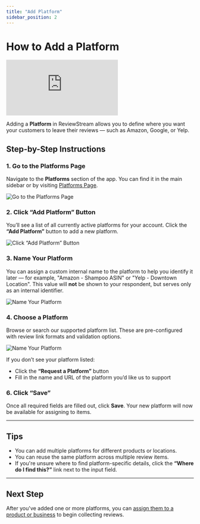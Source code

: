 ```yaml
---
title: "Add Platform"
sidebar_position: 2
---
```


# How to Add a Platform

<div style={{ position: "relative", paddingBottom: "56.25%", height: 0, overflow: "hidden", marginBottom: "20px", }}>
  <iframe
    src="https://www.youtube.com/embed/d8SX8bnY-SY?si=_g_9ZJWZcnORNt8S"
    title="YouTube video player"
    frameBorder="0"
    allow="accelerometer; autoplay; clipboard-write; encrypted-media; gyroscope; picture-in-picture; web-share"
    referrerPolicy="strict-origin-when-cross-origin"
    allowFullScreen
    style={{
      position: "absolute",
      top: 0,
      left: 0,
      width: "100%",
      height: "100%",
    }}
  ></iframe>
</div>

Adding a **Platform** in ReviewStream allows you to define where you want your customers to leave their reviews — such as Amazon, Google, or Yelp.

## Step-by-Step Instructions

### 1. Go to the Platforms Page

Navigate to the **Platforms** section of the app. You can find it in the main sidebar or by visiting [Platforms Page](https://app.reviewstream.ai/platforms).

![Go to the Platforms Page](/img/platforms/platforms.png)

### 2. Click “Add Platform” Button

You’ll see a list of all currently active platforms for your account. Click the **“Add Platform”** button to add a new platform.

![Click “Add Platform” Button](/img/platforms/add_platform.png)

### 3. Name Your Platform

You can assign a custom internal name to the platform to help you identify it later — for example, "Amazon - Shampoo ASIN" or "Yelp - Downtown Location". This value will **not** be shown to your respondent, but serves only as an internal identifier.

![Name Your Platform](/img/platforms/platform_name.png)

### 4. Choose a Platform

Browse or search our supported platform list. These are pre-configured with review link formats and validation options.

![Name Your Platform](/img/platforms/select_platform.png)

If you don’t see your platform listed:

-   Click the **“Request a Platform”** button
-   Fill in the name and URL of the platform you’d like us to support

### 6. Click “Save”

Once all required fields are filled out, click **Save**. Your new platform will now be available for assigning to items.

---

## Tips

-   You can add multiple platforms for different products or locations.
-   You can reuse the same platform across multiple review items.
-   If you're unsure where to find platform-specific details, click the **“Where do I find this?”** link next to the input field.

---

## Next Step

After you've added one or more platforms, you can [assign them to a product or business](../products/add) to begin collecting reviews.
